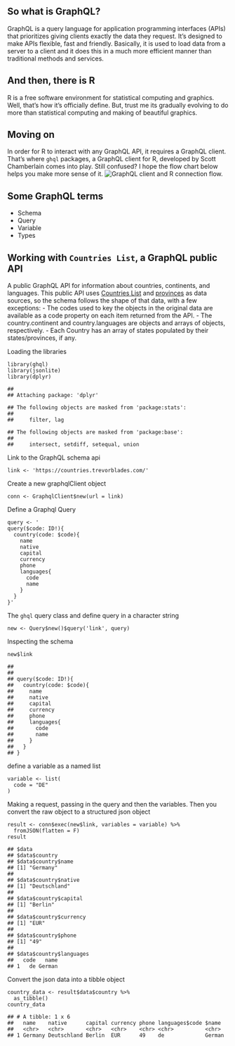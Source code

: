 So what is GraphQL?
-------------------

GraphQL is a query language for application programming interfaces
(APIs) that prioritizes giving clients exactly the data they request.
It’s designed to make APIs flexible, fast and friendly. Basically, it is
used to load data from a server to a client and it does this in a much
more efficient manner than traditional methods and services.

And then, there is R
--------------------

R is a free software environment for statistical computing and graphics.
Well, that’s how it’s officially define. But, trust me its gradually
evolving to do more than statistical computing and making of beautiful
graphics.

Moving on
---------

In order for R to interact with any GraphQL API, it requires a GraphQL
client. That’s where `ghql` packages, a GraphQL client for R, developed
by Scott Chamberlain comes into play. Still confused? I hope the flow
chart below helps you make more sense of it. ![GraphQL client and R
connection flow.](GHQL.png)

Some GraphQL terms
------------------

-   Schema
-   Query
-   Variable
-   Types

Working with `Countries List`, a GraphQL public API
---------------------------------------------------

A public GraphQL API for information about countries, continents, and
languages. This public API uses [Countries
List](https://annexare.github.io/Countries/) and
[provinces](https://github.com/substack/provinces) as data sources, so
the schema follows the shape of that data, with a few exceptions: - The
codes used to key the objects in the original data are available as a
code property on each item returned from the API. - The
country.continent and country.languages are objects and arrays of
objects, respectively. - Each Country has an array of states populated
by their states/provinces, if any.

Loading the libraries

    library(ghql)
    library(jsonlite)
    library(dplyr)

    ## 
    ## Attaching package: 'dplyr'

    ## The following objects are masked from 'package:stats':
    ## 
    ##     filter, lag

    ## The following objects are masked from 'package:base':
    ## 
    ##     intersect, setdiff, setequal, union

Link to the GraphQL schema api

    link <- 'https://countries.trevorblades.com/'

Create a new graphqlClient object

    conn <- GraphqlClient$new(url = link)

Define a Graphql Query

    query <- '
    query($code: ID!){
      country(code: $code){
        name
        native
        capital
        currency
        phone
        languages{
          code
          name
        }
      }
    }'

The `ghql` query class and define query in a character string

    new <- Query$new()$query('link', query)

Inspecting the schema

    new$link

    ##  
    ##  
    ## query($code: ID!){
    ##   country(code: $code){
    ##     name
    ##     native
    ##     capital
    ##     currency
    ##     phone
    ##     languages{
    ##       code
    ##       name
    ##     }
    ##   }
    ## }

define a variable as a named list

    variable <- list(
      code = "DE"
    )

Making a request, passing in the query and then the variables. Then you
convert the raw object to a structured json object

    result <- conn$exec(new$link, variables = variable) %>% 
      fromJSON(flatten = F)
    result

    ## $data
    ## $data$country
    ## $data$country$name
    ## [1] "Germany"
    ## 
    ## $data$country$native
    ## [1] "Deutschland"
    ## 
    ## $data$country$capital
    ## [1] "Berlin"
    ## 
    ## $data$country$currency
    ## [1] "EUR"
    ## 
    ## $data$country$phone
    ## [1] "49"
    ## 
    ## $data$country$languages
    ##   code   name
    ## 1   de German

Convert the json data into a tibble object

    country_data <- result$data$country %>% 
      as_tibble()
    country_data

    ## # A tibble: 1 x 6
    ##   name    native      capital currency phone languages$code $name 
    ##   <chr>   <chr>       <chr>   <chr>    <chr> <chr>          <chr> 
    ## 1 Germany Deutschland Berlin  EUR      49    de             German
